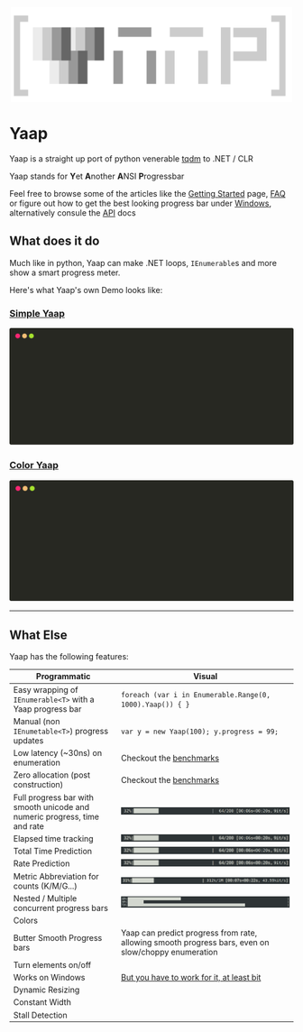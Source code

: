 <p align="center"><img src="images/yaap.svg" width="500px" align="center"/> </p>

# Yaap

Yaap is a straight up port of python venerable [tqdm](https://github.com/tqdm/tqdm) to .NET / CLR

Yaap stands for **Y**et **A**nother **A**NSI **P**rogressbar

Feel free to browse some of the articles like the [Getting Started](articles/start-here.md) page, [FAQ](articles/FAQ.md) or figure out how to get the best looking progress bar under [Windows](articles/Windows.md), alternatively consule the [API](api/index.md) docs

## What does it do

Much like in python, Yaap can make .NET loops, `IEnumerable`s  and more show a smart progress meter.

Here's what Yaap's own Demo looks like:

### [Simple Yaap](#tab/demo1)
<img src="images/demo1.svg" id="demo1" class="termtosvg" alt="demo1" />

### [Color Yaap](#tab/demo2)
<img src="images/demo2.svg" id="demo1" class="termtosvg" alt="demo2" />

---

## What Else

Yaap has the following features:

| Programmatic                                                 | Visual                                                       |
| ------------------------------------------------------------ | ------------------------------------------------------------ |
| Easy wrapping of `IEnumerable<T>` with a Yaap progress bar   | `foreach (var i in Enumerable.Range(0, 1000).Yaap()) { }`    |
| Manual (non `IEnumetable<T>`) progress updates               | `var y = new Yaap(100); y.progress = 99;`                    |
| Low latency (~30ns) on enumeration                           | Checkout the [benchmarks](https://github.com/damageboy/yaap/Yaap.Bench) |
| Zero allocation (post construction)                          | Checkout the [benchmarks](https://github.com/damageboy/yaap/Yaap.Bench) |
| Full progress bar with smooth unicode and numeric progress, time and rate | ![progressbar](images/progressbar.png)                       |
| Elapsed time tracking                                        | ![progressbar](images/progressbar-elapsed.png)               |
| Total Time Prediction                                        | ![progressbar](images/progressbar-total.png)                 |
| Rate Prediction                                              | ![progressbar](images/progressbar-rate.png)                  |
| Metric Abbreviation for counts (K/M/G...)                    | ![progressbar](images/progressbar-metric.png)                |
| Nested / Multiple concurrent progress bars                   | ![progressbar](images/progressbar-nested.png)                |
| Colors                                                       |                                                              |
| Butter Smooth Progress bars                                  | Yaap can predict progress from rate, allowing smooth progress bars, even on slow/choppy enumeration |
| Turn elements on/off                                         |                                                              |
| Works on Windows                                             | [But you have to work for it, at least bit](articles/Windows.md) |
| Dynamic Resizing                                             |                                                              |
| Constant Width                                               |                                                              |
| Stall Detection                                              |                                                              |
